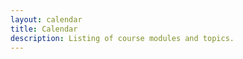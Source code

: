 ```yaml
---
layout: calendar
title: Calendar
description: Listing of course modules and topics.
---
```



<div class='calendar'
     data-weeks="{{site.num_weeks}}"
     data-start-date="{{site.start_date}}">
</div>
